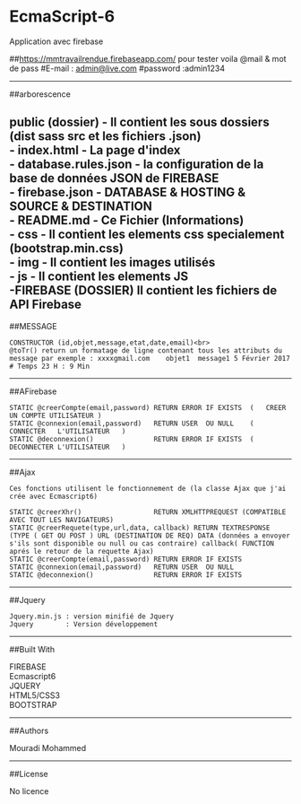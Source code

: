 # EcmaScript-6
Application avec firebase

##https://mmtravailrendue.firebaseapp.com/
pour tester voila @mail & mot de pass
#E-mail : admin@live.com
#password :admin1234
    
---------------------------------------------------------------------------------------------------------------------------------------------------------

##arborescence
    
public (dossier)            - Il contient les sous dossiers (dist sass src et les fichiers .json)<br>
    - index.html            - La page d'index<br>
    - database.rules.json   - la configuration de la base de données JSON de FIREBASE<br>
    - firebase.json         - DATABASE & HOSTING & SOURCE & DESTINATION<br>
    - README.md             - Ce Fichier (Informations)<br>
            - css    - Il contient les elements css specialement (bootstrap.min.css)<br> 
            - img    - Il contient les images utilisés<br>
            - js     - Il contient les elements JS<br>
                     -FIREBASE (DOSSIER) Il contient les fichiers de API Firebase<br>
---------------------------------------------------------------------------------------------------------------------------------------------------------

##MESSAGE   

    CONSTRUCTOR (id,objet,message,etat,date,email)<br>
    @toTr() return un formatage de ligne contenant tous les attributs du message par exemple : xxxxgmail.com	objet1 	message1 5 Février 2017 # Temps 23 H : 9 Min
---------------------------------------------------------------------------------------------------------------------------------------------------------

##AFirebase 
    
    STATIC @creerCompte(email,password) RETURN ERROR IF EXISTS  (   CREER UN COMPTE UTILISATEUR )
    STATIC @connexion(email,password)   RETURN USER  OU NULL    (   CONNECTER   L'UTILISATEUR   )
    STATIC @deconnexion()               RETURN ERROR IF EXISTS  (   DECONNECTER L'UTILISATEUR   )
---------------------------------------------------------------------------------------------------------------------------------------------------------

##Ajax      

    Ces fonctions utilisent le fonctionnement de (la classe Ajax que j'ai crée avec Ecmascript6)
 
    STATIC @creerXhr()                  RETURN XMLHTTPREQUEST (COMPATIBLE AVEC TOUT LES NAVIGATEURS)
    STATIC @creerRequete(type,url,data, callback) RETURN TEXTRESPONSE (TYPE ( GET OU POST ) URL (DESTINATION DE REQ) DATA (données a envoyer s'ils sont disponible ou null ou cas contraire) callback( FUNCTION aprés le retour de la requette Ajax)
    STATIC @creerCompte(email,password) RETURN ERROR IF EXISTS
    STATIC @connexion(email,password)   RETURN USER  OU NULL
    STATIC @deconnexion()               RETURN ERROR IF EXISTS
---------------------------------------------------------------------------------------------------------------------------------------------------------

##Jquery     

    Jquery.min.js : version minifié de Jquery
    Jquery        : Version développement

---------------------------------------------------------------------------------------------------------------------------------------------------------

##Built With

FIREBASE<br>
Ecmascript6 <br>
JQUERY<br>
HTML5/CSS3 <br>
BOOTSTRAP 

---------------------------------------------------------------------------------------------------------------------------------------------------------

##Authors

Mouradi Mohammed
  

---------------------------------------------------------------------------------------------------------------------------------------------------------

##License

No licence
